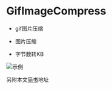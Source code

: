 # GifImageCompress


- gif图片压缩

- 图片压缩

- 字节数转KB



![示例](https://github.com/Eenie-Meenie/ListLinkage/blob/master/demo.gif)

另附本文[简书](http://www.jianshu.com/p/c400669e2c1c)地址 
